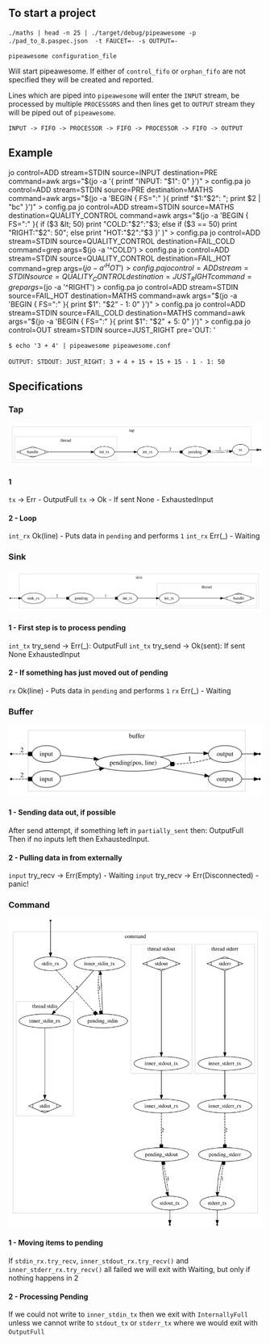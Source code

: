 ## To start a project

```
./maths | head -n 25 | ./target/debug/pipeawesome -p ./pad_to_8.paspec.json  -t FAUCET=- -s OUTPUT=- 
```

    pipeawesome configuration_file

Will start pipeawesome. If either of `control_fifo` or `orphan_fifo` are not specified they will be created and reported.

Lines which are piped into `pipeawesome` will enter the `INPUT` stream, be processed by multiple `PROCESSORS` and then lines get to `OUTPUT` stream they will be piped out of `pipeawesome`.

    INPUT -> FIFO -> PROCESSOR -> FIFO -> PROCESSOR -> FIFO -> OUTPUT



## Example

jo control=ADD stream=STDIN source=INPUT destination=PRE command=awk args="$(jo -a '{ printf "INPUT: "$1": 0" }')" > config.pa
jo control=ADD stream=STDIN source=PRE destination=MATHS command=awk args="$(jo -a 'BEGIN { FS=":" }{ printf "$1:"$2": "; print $2 | "bc" }')" > config.pa
jo control=ADD stream=STDIN source=MATHS destination=QUALITY_CONTROL command=awk args="$(jo -a 'BEGIN { FS=":" }{ if ($3 &lt; 50) print "COLD:"$2":"$3; else if ($3 == 50) print "RIGHT:"$2": 50"; else print "HOT:"$2":"$3 }' )" > config.pa
jo control=ADD stream=STDIN source=QUALITY_CONTROL destination=FAIL_COLD command=grep args=$(jo -a '^COLD') > config.pa
jo control=ADD stream=STDIN source=QUALITY_CONTROL destination=FAIL_HOT command=grep args=$(jo -a '^HOT') > config.pa
jo control=ADD stream=STDIN source=QUALITY_CONTROL destination=JUST_RIGHT command=grep args=$(jo -a '^RIGHT') > config.pa
jo control=ADD stream=STDIN source=FAIL_HOT destination=MATHS command=awk args="$(jo -a 'BEGIN { FS=":" }{ print $1": "$2" - 1: 0" }')" > config.pa
jo control=ADD stream=STDIN source=FAIL_COLD destination=MATHS command=awk args="$(jo -a 'BEGIN { FS=":" }{ print $1": "$2" + 5: 0" }')" > config.pa
jo control=OUT stream=STDIN source=JUST_RIGHT pre='OUT: '

    $ echo '3 + 4' | pipeawesome pipeawesome.conf

    OUTPUT: STDOUT: JUST_RIGHT: 3 + 4 + 15 + 15 + 15 - 1 - 1: 50

## Specifications

### Tap

![](./b9f1b50e58de5c6ddd395bfb897f69bb7555c4e5.svg "`dot` image")

#### 1

`tx` -> Err - OutputFull
`tx` -> Ok - If sent None - ExhaustedInput

#### 2 - Loop

`int_rx` Ok(line) - Puts data in `pending` and performs `1`
`int_rx` Err(\_) - Waiting

### Sink

![](./f2c439736bde9f607a8cb0641c4cd4a66b77a4c0.svg "`dot` image")

#### 1 - First step is to process pending

`int_tx` try_send -> Err(_): OutputFull
`int_tx` try_send -> Ok(sent): If sent None ExhaustedInput

#### 2 - If something has just moved out of pending

`rx` Ok(line) - Puts data in `pending` and performs `1`
`rx` Err(\_) - Waiting

### Buffer

![](./1fc2e454117f3a11be4ac4aa9a0d9583bee15f3c.svg "`dot` image")

#### 1 - Sending data out, if possible

After send attempt, if something left in `partially_sent` then: OutputFull
Then if no inputs left then ExhaustedInput.

#### 2 - Pulling data in from externally

`input` try_recv -> Err(Empty) - Waiting
`input` try_recv -> Err(Disconnected) - panic!

### Command

![](./a9e226096873864b1101727de5f1b7486b0298a2.svg "`dot` image")

#### 1 - Moving items to pending

If `stdin_rx.try_recv`, `inner_stdout_rx.try_recv()` and `inner_stderr_rx.try_recv()` all failed we will exit with Waiting, but only if nothing happens in 2

#### 2 - Processing Pending

If we could not write to `inner_stdin_tx` then we exit with `InternallyFull` unless we cannot write to `stdout_tx` or `stderr_tx` where we would exit with `OutputFull`
